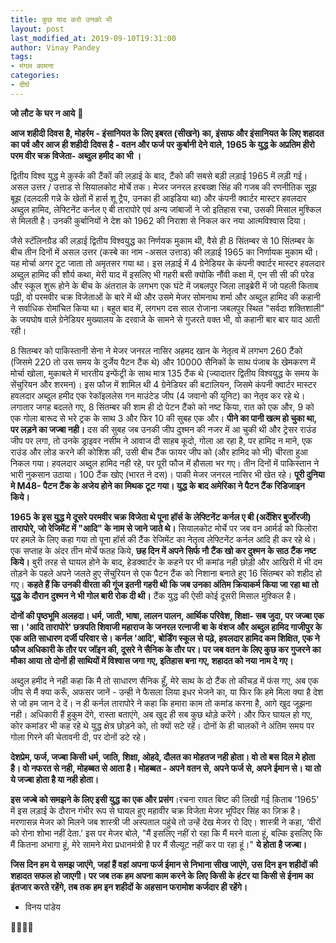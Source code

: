 ```yaml
---
title: कुछ याद करो उनको भी
layout: post
last_modified_at: 2019-09-10T19:31:00
author: Vinay Pandey
tags:
- मंगल कामना
categories:
- दीर्घ
---
```

**जो लौट के घर न आये** 🌷

**आज शहीदी दिवस है, मोहर्रम - इंसानियत के लिए इबरत (सीखने) का, इंसाफ और इंसानियत के लिए शहादत का पर्व और आज ही शहीदी दिवस है - वतन और फर्ज पर कुर्बानी देने वाले, 1965 के युद्ध के अप्रतिम हीरो परम वीर चक्र विजेता- अब्दुल हमीद का भी ।**

द्वितीय विश्व युद्ध मे क़ुर्स्क की टैंकों की लड़ाई के बाद, टैंको की सबसे बड़ी लड़ाई 1965 में लड़ी गई। असल उत्तर / उत्ताड से सियालकोट मोर्चे तक। मेजर जनरल हरबख्श सिंह की गजब की रणनीतिक सूझ बूझ (दलदली गन्ने के खेतों में हार्स शू ट्रैप, उनका ही आइडिया था) और कंपनी क्वार्टर मास्टर हवलदार अब्दुल हामिद, लेफ्टिनेंट कर्नल ए बी तारापोरे एवं अन्य जांबाजों ने जो इतिहास रचा, उसकी मिसाल मुश्किल से मिलती है। उनकी कुर्बानियों ने देश को 1962 की निराशा से निकल कर नया आत्मविश्वास दिया। 

जैसे स्टॅलिनग्रैड की लड़ाई द्वितीय विश्वयुद्ध का निर्णयक मुकाम थी, वैसे ही 8 सिंतम्बर से 10 सिंतम्बर के बीच तीन दिनों में असल उत्तर (कस्बे का नाम -असल उत्ताड) की लड़ाई 1965 का निर्णायक मुकाम थी। यह मोर्चा अगर टूट जाता तो अमृतसर गया था। इस लड़ाई में 4 ग्रेनेडियर के कंपनी क्वार्टर मास्टर हवलदार अब्दुल हामिद की शौर्य कथा, मेरी याद में इसलिए भी गहरी बसी क्योकि नौंवी कक्षा में, एन सी सी की परेड और स्कूल शुरू होने के बीच के अंतराल के लगभग एक घंटे में जबलपुर जिला लाइब्रेरी में जो पहली किताब पढ़ी, वो परमवीर चक्र विजेताओं के बारे में थी और उसमे मेजर सोमनाथ शर्मा और अब्दुल हामिद की कहानी ने सर्वाधिक रोमांचित किया था। बहुत बाद में, लगभग दस साल रोजाना जबलपुर स्थित "सर्वदा शक्तिशाली" के जयघोष वाले ग्रेनेडियर मुख्यालय के दरवाजे के सामने से गुजरते वक्त भी, वो कहानी बार बार याद आती रही।

8 सितम्बर को पाकिस्तानी सेना ने मेजर जनरल नासिर अहमद खान के नेतृत्व में लगभग 260 टैंको (जिसमे 220 तो उस समय के दुर्जेय पैटन टैंक थे) और 10000 सैनिकों के साथ पंजाब के खेमकरण में मोर्चा खोला, मुकाबले में भारतीय इन्फेंट्री के साथ मात्र 135 टैंक थे (ज्यादातर द्वितीय विश्वयुद्ध के समय के सेंचुरियन और शरमन)। इस फौज  में शामिल थी 4 ग्रेनेडियर की बटालियन, जिसमे कंपनी क्वार्टर मास्टर हवलदार अब्दुल हमीद एक रेकॉइललेस गन माउंटेड जीप (4 जवानो की यूनिट) का नेतृव कर रहे थे। लगातार जगह बदलते गए, 8 सिंतम्बर की शाम ही दो पेटन टैंको को नष्ट किया, रात को एक और, 9 को एक गोला बारूद से भरे ट्रक के साथ 3 और फिर 10 की सुबह एक और। **पीने का पानी खत्म हो चुका था, पर लड़ने का जज्बा नही।** दस की सुबह जब उनकी जीप दुश्मन की नजर में आ चुकी थी और ट्रेसर राउंड जीप पर लगा, तो उनके ड्राइवर नसीम ने आवाज दी साहब कूदो, गोला आ रहा है, पर हामिद न माने, एक राउंड और लोड करने की कोशिश की, उसी बीच टैंक फायर जीप को (और हामिद को भी) चीरता हुआ निकल गया। हवलदार अब्दुल हामिद नही रहे, पर पूरी फौज में हौसला भर गए। तीन दिनों में पाकिस्तान ने भारी नुकसान उठाया। 100 टैंक खोए (भारत ने दस)। पाकी मेजर जनरल नासिर भी खेत रहे। **पूरी दुनिया मे M48- पैटन टैंक के अजेय होने का मिथक टूट गया। युद्ध के बाद अमेरिका ने पैटन टैंक रिडिजाइन किये।**

**1965 के इस युद्ध मे दूसरे परमवीर चक्र विजेता थे पूना हॉर्स के लेफ्टिनेंट कर्नल ए बी (अर्देशिर बुर्जोरजी) तारापोरे, जो रेजिमेंट में "आदि" के नाम से जाने जाते थे।** सियालकोट मोर्चे पर जब वन आर्मर्ड को फिलोरा पर हमले के लिए कहा गया तो पूना हॉर्स की टैंक रेजिमेंट का नेतृत्व लेफ्टिनेंट कर्नल आदि ही कर रहे थे। एक सप्ताह के अंदर तीन मोर्चे फतह किये, **छह दिन में अपने सिर्फ नौ टैंक खो कर दुश्मन के साठ टैंक नष्ट किये।** बुरी तरह से घायल होने के बाद, हेडक्वार्टर के कहने पर भी कमांड नही छोड़ी और आखिरी में भी दम तोड़ने के पहले अपने जलते हुए सेंचुरियन से एक पैटन टैंक को निशाना बनाते हुए 16 सिंतम्बर को शहीद हो गए। **कहते हैं कि उनकी वीरता की गूंज इतनी गहरी थी कि जब उनका अंतिम क्रियाकर्म किया जा रहा था तो युद्ध के दौरान दुश्मन ने भी गोल बारी रोक दी थी।** टैंक युद्ध की ऐसी कोई दूसरी मिसाल मुश्किल है। 

**दोनों की पृष्ठभूमि अलहदा। धर्म, जाती, भाषा, लालन पालन, आर्थिक परिवेश, शिक्षा- सब जुदा, पर जज्बा एक सा। 'आदि तारापोरे' छत्रपति शिवाजी महाराज के जनरल रत्नाजी बा के  वंशज और अब्दुल हामिद गाजीपुर के एक अति साधारण दर्जी परिवार से। कर्नल 'आदि', बोर्डिंग स्कूल से पढ़े, हवलदार हामिद कम शिक्षित, एक ने फौज अधिकारी के तौर पर जॉइन की, दूसरे ने सैनिक के तौर पर। पर जब वतन के लिए कुछ कर गुजरने का मौका आया तो दोनों ही साथियों में विश्वास जगा गए, इतिहास बना गए, शहादत को नया नाम दे गए।**

अब्दुल हमीद ने नही कहा कि मै तो साधारण सैनिक हूँ, मेरे साथ के दो टैंक तो कीचड़ में फंस गए, अब एक जीप से मैं क्या करूँ, अफसर जानें - उन्ही ने फैसला लिया इधर भेजने का, या फिर कि हमे मिला क्या है देश से जो हम जान दे दें। न ही कर्नल तारापोरे ने कहा कि हमारा काम तो कमांड करना है, आगे खुद जूझना नही। अधिकारी हैं हुकुम देंगे, रास्ता बताएंगे, अब खुद ही सब कुछ थोड़े करेंगे। और फिर घायल हो गए, कोर कमांडर भी कह रहे थे युद्ध क्षेत्र छोड़ने को, तो  क्यों सटे रहें। दोनों के ही चालकों ने अंतिम समय पर गोला गिरने की चेतावनी दी, पर दोनों डटे रहे।

**देशप्रेम, फर्ज, जज्बा किसी धर्म, जाति, शिक्षा, ओहदे, दौलत का मोहतज नही होता। वो तो बस दिल मे होता है। वो  नफरत से नही, मोहब्बत से आता है। मोहब्बत -  अपने वतन से, अपने फर्ज से, अपने ईमान से। या तो ये जज्बा होता है या नही होता।**

**इस जज्बे को समझने के लिए इसी युद्ध का एक और प्रसंग**।रचना रावत बिष्ट की लिखी गई क़िताब ‘1965’ में इस लड़ाई के दौरान गंभीर रूप से घायल हुए महावीर चक्र विजेता मेजर भूपिंदर सिंह का ज़िक्र है। मरणासन्न मेजर को मिलने जब शास्त्री जी अस्पताल पहुंचे तो उन्हें देख मेजर रो दिए। शास्त्री ने कहा, ‘वीरों को रोना शोभा नहीं देता.’ इस पर मेजर बोले, "मैं इसलिए नहीं रो रहा कि मैं मरने वाला हूं, बल्कि इसलिए कि मैं कितना अभागा हूं, मेरे सामने मेरा प्रधानमंत्री है पर मैं सैल्यूट नहीं कर पा रहा हूं।" 
**ये होता है जज्बा।** 

**जिस दिन हम ये समझ जाएंगे, जहां हैं वहां अपना फर्ज ईमान से निभाना सीख जाएंगे, उस दिन इन शहीदों की शहादत सफल हो जाएगी। पर जब तक हम अपना काम करने के लिए किसी के हंटर या किसी से ईनाम का इंतजार करते रहेंगे, तब तक हम इन शहीदों के अहसान फरामोश कर्जदार ही रहेंगे।**

- विनय पांडेय

🙏🌷🌷🙏


